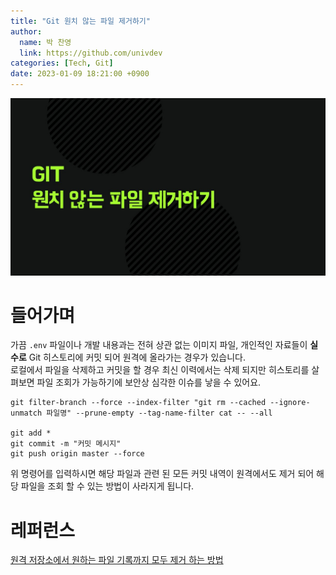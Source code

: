 ```yaml
---
title: "Git 원치 않는 파일 제거하기"
author:
  name: 박 찬영
  link: https://github.com/univdev
categories: [Tech, Git]
date: 2023-01-09 18:21:00 +0900
---
```

![원치 않는 파일 제거하기](assets/post_images/2023-01-09-remove-git-file/20230109183222.png)  
# 들어가며
가끔 `.env` 파일이나 개발 내용과는 전혀 상관 없는 이미지 파일, 개인적인 자료들이 **실수로** Git 히스토리에 커밋 되어 원격에 올라가는 경우가 있습니다.  
로컬에서 파일을 삭제하고 커밋을 할 경우 최신 이력에서는 삭제 되지만 히스토리를 살펴보면 파일 조회가 가능하기에 보안상 심각한 이슈를 낳을 수 있어요.

```
git filter-branch --force --index-filter "git rm --cached --ignore-unmatch 파일명" --prune-empty --tag-name-filter cat -- --all

git add *
git commit -m "커밋 메시지"
git push origin master --force
```
위 명령어를 입력하시면 해당 파일과 관련 된 모든 커밋 내역이 원격에서도 제거 되어 해당 파일을 조회 할 수 있는 방법이 사라지게 됩니다.
# 레퍼런스
[원격 저장소에서 원하는 파일 기록까지 모두 제거 하는 방법][레퍼런스]

[레퍼런스]: https://yeoossi.tistory.com/43
